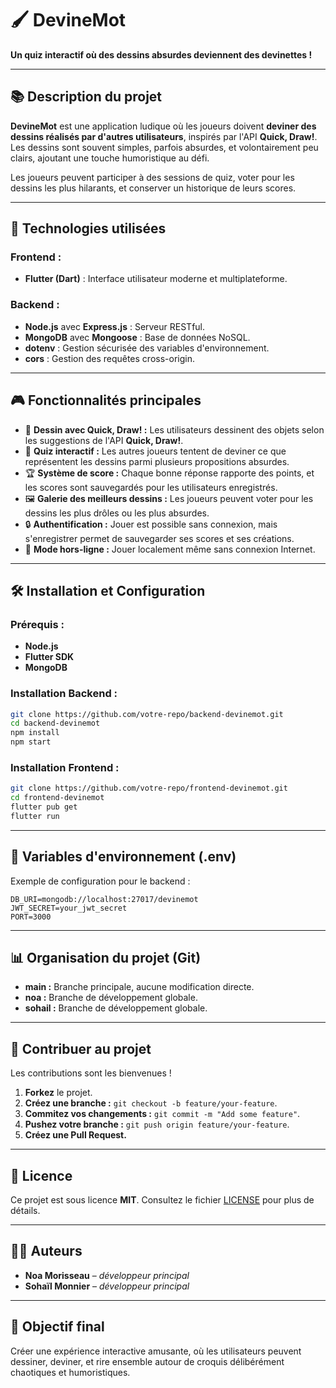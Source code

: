# 🖌️ **DevineMot**

**Un quiz interactif où des dessins absurdes deviennent des devinettes !**

---

## 📚 **Description du projet**

**DevineMot** est une application ludique où les joueurs doivent **deviner des dessins réalisés par d'autres utilisateurs**, inspirés par l'API **Quick, Draw!**. Les dessins sont souvent simples, parfois absurdes, et volontairement peu clairs, ajoutant une touche humoristique au défi.  

Les joueurs peuvent participer à des sessions de quiz, voter pour les dessins les plus hilarants, et conserver un historique de leurs scores.

---

## 🚀 **Technologies utilisées**

### **Frontend :**  
- **Flutter (Dart)** : Interface utilisateur moderne et multiplateforme.

### **Backend :**  
- **Node.js** avec **Express.js** : Serveur RESTful.  
- **MongoDB** avec **Mongoose** : Base de données NoSQL.  
- **dotenv** : Gestion sécurisée des variables d'environnement.  
- **cors** : Gestion des requêtes cross-origin.

---

## 🎮 **Fonctionnalités principales**

- 🎨 **Dessin avec Quick, Draw! :** Les utilisateurs dessinent des objets selon les suggestions de l'API **Quick, Draw!**.  
- 🧠 **Quiz interactif :** Les autres joueurs tentent de deviner ce que représentent les dessins parmi plusieurs propositions absurdes.  
- 🏆 **Système de score :** Chaque bonne réponse rapporte des points, et les scores sont sauvegardés pour les utilisateurs enregistrés.  
- 🖼️ **Galerie des meilleurs dessins :** Les joueurs peuvent voter pour les dessins les plus drôles ou les plus absurdes.  
- 🔒 **Authentification :** Jouer est possible sans connexion, mais s'enregistrer permet de sauvegarder ses scores et ses créations.  
- 📶 **Mode hors-ligne :** Jouer localement même sans connexion Internet.

---

## 🛠️ **Installation et Configuration**

### **Prérequis :**
- **Node.js**  
- **Flutter SDK**  
- **MongoDB**  

### **Installation Backend :**
```bash
git clone https://github.com/votre-repo/backend-devinemot.git
cd backend-devinemot
npm install
npm start
```

### **Installation Frontend :**
```bash
git clone https://github.com/votre-repo/frontend-devinemot.git
cd frontend-devinemot
flutter pub get
flutter run
```

---

## 🔑 **Variables d'environnement (.env)**

Exemple de configuration pour le backend :
```env
DB_URI=mongodb://localhost:27017/devinemot
JWT_SECRET=your_jwt_secret
PORT=3000
```

---

## 📊 **Organisation du projet (Git)**

- **main :** Branche principale, aucune modification directe.  
- **noa :** Branche de développement globale.  
- **sohail :** Branche de développement globale. 

---

## 🤝 **Contribuer au projet**

Les contributions sont les bienvenues !  
1. **Forkez** le projet.  
2. **Créez une branche :** `git checkout -b feature/your-feature`.  
3. **Commitez vos changements :** `git commit -m "Add some feature"`.  
4. **Pushez votre branche :** `git push origin feature/your-feature`.  
5. **Créez une Pull Request.**

---

## 📄 **Licence**

Ce projet est sous licence **MIT**. Consultez le fichier [LICENSE](LICENSE) pour plus de détails.

---

## 🧑‍💻 **Auteurs**

- **Noa Morisseau** – *développeur principal*  
- **Sohaïl Monnier** – *développeur principal*

---

## 🌟 **Objectif final**

Créer une expérience interactive amusante, où les utilisateurs peuvent dessiner, deviner, et rire ensemble autour de croquis délibérément chaotiques et humoristiques.
